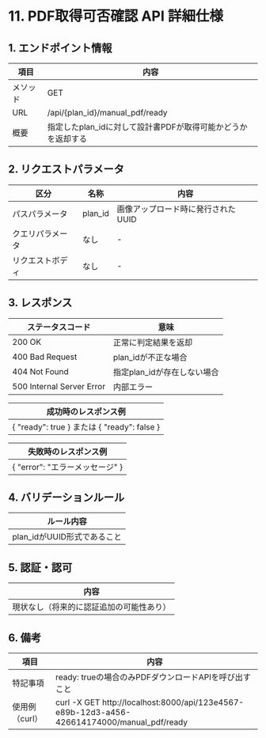 # 11. PDF取得可否確認 API 詳細仕様

## 1. エンドポイント情報

| 項目     | 内容                                              |
|----------|---------------------------------------------------|
| メソッド | GET                                               |
| URL      | /api/{plan_id}/manual_pdf/ready                   |
| 概要     | 指定したplan_idに対して設計書PDFが取得可能かどうかを返却する |

## 2. リクエストパラメータ

| 区分             | 名称     | 内容                         |
|------------------|----------|------------------------------|
| パスパラメータ   | plan_id  | 画像アップロード時に発行されたUUID |
| クエリパラメータ | なし     | -                            |
| リクエストボディ | なし     | -                            |

## 3. レスポンス

| ステータスコード | 意味                                         |
|------------------|----------------------------------------------|
| 200 OK           | 正常に判定結果を返却                         |
| 400 Bad Request  | plan_idが不正な場合                          |
| 404 Not Found    | 指定plan_idが存在しない場合                  |
| 500 Internal Server Error    | 内部エラー                 |

| 成功時のレスポンス例         |
|-----------------------------|
| { "ready": true } または { "ready": false } |

| 失敗時のレスポンス例         |
|-----------------------------|
| { "error": "エラーメッセージ" } |

## 4. バリデーションルール

| ルール内容                        |
|-----------------------------------|
| plan_idがUUID形式であること       |

## 5. 認証・認可

| 内容                                 |
|--------------------------------------|
| 現状なし（将来的に認証追加の可能性あり） |

## 6. 備考

| 項目         | 内容                                                                 |
|--------------|----------------------------------------------------------------------|
| 特記事項     | ready: trueの場合のみPDFダウンロードAPIを呼び出すこと                |
| 使用例（curl）| curl -X GET http://localhost:8000/api/123e4567-e89b-12d3-a456-426614174000/manual_pdf/ready |
